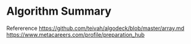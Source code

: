 # Algorithm Summary

Refererence
https://github.com/teivah/algodeck/blob/master/array.md
https://www.metacareers.com/profile/preparation_hub